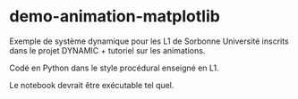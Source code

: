 # demo-animation-matplotlib
Exemple de système dynamique pour les L1 de Sorbonne Université inscrits dans le projet DYNAMIC + tutoriel sur les animations.

Codé en Python dans le style procédural enseigné en L1.

Le notebook devrait être exécutable tel quel.
